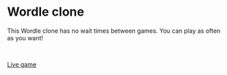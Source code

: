 # Wordle clone
This Wordle clone has no wait times between games. You can play as often as you want! 

<br>

[Live game](https://ben-casson.github.io/Wordle-clone/)

